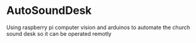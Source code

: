 # AutoSoundDesk
Using raspberry pi computer vision and arduinos to automate the church sound desk so it can be operated remotly

